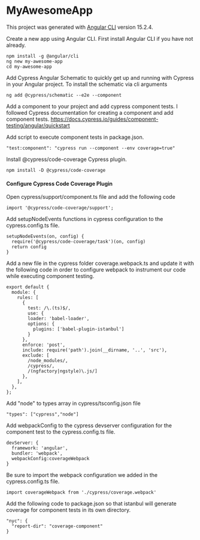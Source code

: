 # MyAwesomeApp

This project was generated with [Angular CLI](https://github.com/angular/angular-cli) version 15.2.4.

Create a new app using Angular CLI. First install Angular CLI if you have not already.

    npm install -g @angular/cli
    ng new my-awesome-app
    cd my-awesome-app
Add Cypress Angular Schematic to quickly get up and running with Cypress in your Angular project. To install the schematic via cli arguments


    ng add @cypress/schematic --e2e --component

Add a component to your project and add cypress component tests. I followed Cypress documentation for creating a component and add component tests. <https://docs.cypress.io/guides/component-testing/angular/quickstart>

Add script to execute component tests in package.json.


    "test:component": "cypress run --component --env coverage=true"

Install @cypress/code-coverage Cypress plugin.


    npm install -D @cypress/code-coverage

#### Configure Cypress Code Coverage Plugin

Open cypress/support/component.ts file and add the following code


    import '@cypress/code-coverage/support';

Add setupNodeEvents functions in cypress configuration to the cypress.config.ts file.

    
    setupNodeEvents(on, config) {
      require('@cypress/code-coverage/task')(on, config)
      return config
    }

Add a new file in the cypress folder coverage.webpack.ts and update it with the following code in order to configure webpack to instrument our code while executing component testing.

    
    export default {
      module: {
        rules: [
          {
            test: /\.(ts)$/,
            use: {
            loader: 'babel-loader',
            options: {
              plugins: ['babel-plugin-istanbul']
            }
          },
          enforce: 'post',
          include: require('path').join(__dirname, '..', 'src'),
          exclude: [
            /node_modules/,
            /cypress/,
            /(ngfactory|ngstyle)\.js/]
          },
        ],
      },
    };

Add "node" to types array in cypress/tsconfig.json file

    "types": ["cypress","node"]

Add webpackConfig to the cypress devserver configuration for the component test to the cypress.config.ts file.

    devServer: {
      framework: 'angular',
      bundler: 'webpack',
      webpackConfig:coverageWebpack
    }

Be sure to import the webpack configuration we added in the cypress.config.ts file.

    import coverageWebpack from './cypress/coverage.webpack'

Add the following code to package.json so that istanbul will generate coverage for component tests in its own directory.

    "nyc": {
      "report-dir": "coverage-component"
    }
